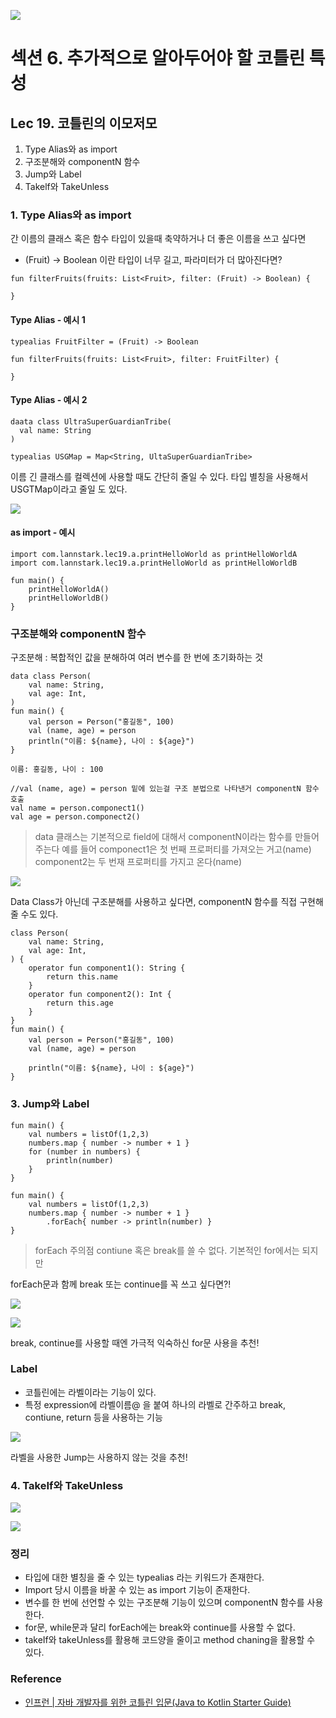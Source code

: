 ![](https://github.com/dididiri1/java-to-kotlin-starter-guide/blob/main/study/images/00_00.jpg?raw=true)

# 섹션 6. 추가적으로 알아두어야 할 코틀린 특성

## Lec 19. 코틀린의 이모저모
1. Type Alias와 as import
2. 구조분해와 componentN 함수
3. Jump와 Label
4. Takelf와 TakeUnless

### 1. Type Alias와 as import
간 이름의 클래스 혹은 함수 타입이 있을때
축약하거나 더 좋은 이름을 쓰고 싶다면

- (Fruit) -> Boolean 이란 타입이 너무 길고, 파라미터가 더 많아진다면?
```
fun filterFruits(fruits: List<Fruit>, filter: (Fruit) -> Boolean) {

}
```

#### Type Alias - 예시 1
```
typealias FruitFilter = (Fruit) -> Boolean

fun filterFruits(fruits: List<Fruit>, filter: FruitFilter) {

}
```

#### Type Alias - 예시 2
```
daata class UltraSuperGuardianTribe(
  val name: String
)

typealias USGMap = Map<String, UltaSuperGuardianTribe>
```
이름 긴 클래스를 컬렉션에 사용할 때도 간단히 줄일 수 있다.
타입 별칭을 사용해서 USGTMap이라고 줄일 도 있다.


![](https://github.com/dididiri1/java-to-kotlin-starter-guide/blob/main/study/images/19_01.png?raw=true)

#### as import - 예시
```
import com.lannstark.lec19.a.printHelloWorld as printHelloWorldA
import com.lannstark.lec19.a.printHelloWorld as printHelloWorldB

fun main() {
    printHelloWorldA()
    printHelloWorldB()
}
```

### 구조분해와 componentN 함수
구조분해 : 복합적인 값을 분해하여 여러 변수를 한 번에 초기화하는 것
```
data class Person(
    val name: String,
    val age: Int,
)
fun main() {
    val person = Person("홍길동", 100)
    val (name, age) = person
    println("이름: ${name}, 나이 : ${age}")
}
```
```
이름: 홍길동, 나이 : 100
```

```
//val (name, age) = person 밑에 있는걸 구조 분법으로 나타낸거 componentN 함수 호출
val name = person.componect1()
val age = person.componect2()
```
> data 클래스는 기본적으로 field에 대해서 componentN이라는 함수를 만들어주는다
> 예를 들어 componect1은 첫 번째 프로퍼티를 가져오는 거고(name)
> component2는 두 번재 프로퍼티를 가지고 온다(name)

![](https://github.com/dididiri1/java-to-kotlin-starter-guide/blob/main/study/images/19_02.png?raw=true)

Data Class가 아닌데 구조분해를 사용하고 싶다면, componentN 함수를 직접 구현해줄 수도 있다.

```
class Person(
    val name: String,
    val age: Int,
) {
    operator fun component1(): String {
        return this.name
    }
    operator fun component2(): Int {
        return this.age
    }
}
fun main() {
    val person = Person("홍길동", 100)
    val (name, age) = person
    
    println("이름: ${name}, 나이 : ${age}")
}
```

### 3. Jump와 Label

```
fun main() {
    val numbers = listOf(1,2,3)
    numbers.map { number -> number + 1 }
    for (number in numbers) {
        println(number)
    }
}
```

```
fun main() {
    val numbers = listOf(1,2,3)
    numbers.map { number -> number + 1 }
        .forEach{ number -> println(number) }
}
```


> forEach 주의점 contiune 혹은 break를 쓸 수 없다.
> 기본적인 for에서는 되지만  

forEach문과 함께 break 또는 continue를 꼭 쓰고 싶다면?!

![](https://github.com/dididiri1/java-to-kotlin-starter-guide/blob/main/study/images/19_03.png?raw=true)


![](https://github.com/dididiri1/java-to-kotlin-starter-guide/blob/main/study/images/19_04.png?raw=true)

break, continue를 사용할 때엔 가극적 익숙하신 for문 사용을 추천!

### Label
- 코틀린에는 라벨이라는 기능이 있다.
- 특정 expression에 라벨이름@ 을 붙여 하나의 라벨로 간주하고 break, contiune, return 등을 사용하는 기능

![](https://github.com/dididiri1/java-to-kotlin-starter-guide/blob/main/study/images/19_05.png?raw=true)

라벨을 사용한 Jump는 사용하지 않는 것을 추천!


### 4. TakeIf와 TakeUnless

![](https://github.com/dididiri1/java-to-kotlin-starter-guide/blob/main/study/images/19_06.png?raw=true)


![](https://github.com/dididiri1/java-to-kotlin-starter-guide/blob/main/study/images/19_07.png?raw=true)

### 정리
- 타입에 대한 별칭을 줄 수 있는 typealias 라는 키워드가 존재한다.
- Import 당시 이름을 바꿀 수 있는 as import 기능이 존재한다.
- 변수를 한 번에 선언할 수 있는 구조분해 기능이 있으며 componentN 함수를 사용한다.
- for문, while문과 달리 forEach에는 break와 continue를 사용할 수 없다.
- takeIf와 takeUnless를 활용해 코드양을 줄이고
  method chaning을 활용할 수 있다.

### Reference
- [인프런 | 자바 개발자를 위한 코틀린 입문(Java to Kotlin Starter Guide)](https://inf.run/1UQiA)